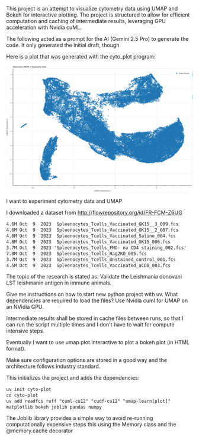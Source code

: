 This project is an attempt to visualize cytometry data using UMAP and
Bokeh for interactive plotting. The project is structured to allow for
efficient computation and caching of intermediate results, leveraging
GPU acceleration with Nvidia cuML.

The following acted as a prompt for the AI (Gemini 2.5 Pro) to generate the code.
It only generated the initial draft, though.

Here is a plot that was generated with the cyto_plot program:

![Screenshot of the interactive UMAP plot](https://raw.githubusercontent.com/plops/cytometry-umap-plot/main/img/plot.png)


I want to experiment cytometry data and UMAP

I downloaded a dataset from http://flowrepository.org/id/FR-FCM-Z6UG

```
4.6M Oct  9  2023  Spleenocytes_Tcells_Vaccinated_GK15__3_009.fcs
4.6M Oct  9  2023  Spleenocytes_Tcells_Vaccinated_GK15__2_007.fcs
4.8M Oct  9  2023  Spleenocytes_Tcells_Vaccinated_Saline_004.fcs
4.8M Oct  9  2023  Spleenocytes_Tcells_Vaccinated_GK15_006.fcs
3.7M Oct  9  2023 'Spleenocytes_Tcells_FMO- no CD4 staining_002.fcs'
7.0M Oct  9  2023  Spleenocytes_Tcells_Rag2KO_005.fcs
3.7M Oct  9  2023  Spleenocytes_Tcells_Unstained_control_001.fcs
4.5M Oct  9  2023  Spleenocytes_Tcells_Vaccinated_aCD8_003.fcs
```

The topic of the research is stated as:
Validate the Leishmania donovani LST leishmanin antigen in immune animals.

Give me instructions on how to start new python project with uv.
What dependencies are required to load the files?
Use Nvidia cuml for UMAP on an NVidia GPU.

Intermediate results shall be stored in cache files between runs, so that I can run the script multiple times and I don't have to wait for compute intensive steps.

Eventually I want to use umap.plot.interactive to plot a bokeh plot (in HTML format).

Make sure configuration options are stored in a good way and the architecture follows industry standard.

This initializes the project and adds the dependencies:

```
uv init cyto-plot
cd cyto-plot
uv add readfcs ruff "cuml-cu12" "cudf-cu12" "umap-learn[plot]" matplotlib bokeh joblib pandas numpy
```

The Joblib library provides a simple way to avoid re-running computationally expensive steps this using the Memory class and the @memory.cache decorator